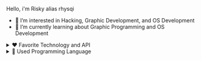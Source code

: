 Hello, i'm Risky alias rhysqi

- 👀 I’m interested in Hacking, Graphic Development, and OS Development
- 🌱 I’m currently learning about Graphic Programming and OS Development

<details>
  <summary>❤️ Favorite Technology and API</summary>
  <div>
    <a href="https://www.opengl.org/">
      <img height="50px" src="https://github.com/rhysqi1/assets/blob/main/OpenGL.png"></a>
    <a href="https://www.vulkan.org/">
      <img height="50px" src="https://github.com/rhysqi1/assets/blob/main/Vulkan.png"></a>
    <a href="https://www.gtk.org/">
      <img height="62px" src="https://www.gtk.org/assets/img/logo-gtk-sm.png"></a>
    <a href="https://www.x.org">
      <img height="60px" src="https://upload.wikimedia.org/wikipedia/commons/thumb/9/90/X.Org_Logo.svg/1200px-X.Org_Logo.svg.png"></a>
    <a href="https://archlinux.org/">
      <img height="50px" src="https://archlinux.org/static/logos/archlinux-logo-dark-90dpi.ebdee92a15b3.png"></a>
    <a href="https://ghidra-sre.org/">
      <img height="50px" src="https://ghidra-sre.org/images/GHIDRA_1.png"></a>
     <a href="https://www.freebsd.org">
      <img height="50px" src="https://blog.armsolusi.com/wp-content/uploads/2020/01/FreeBSD.png"></a>
  </div>
</details>

<details>
  <summary>📜 Used Programming Language</summary>
  <br>
  <div>
    <img height="70px" src="https://upload.wikimedia.org/wikipedia/commons/thumb/1/18/C_Programming_Language.svg/1200px-C_Programming_Language.svg.png">
    <img height="60px" src="https://github.com/rhysqi1/assets/blob/main/X86_ASM.png">
    <img height="70px" src="https://upload.wikimedia.org/wikipedia/commons/thumb/1/18/ISO_C%2B%2B_Logo.svg/306px-ISO_C%2B%2B_Logo.svg.png?20170928190710">
    <img height="90px" src="https://github.com/rhysqi1/assets/blob/main/Java.svg">
    <img height="50px" src="https://docs.python.org/3/_static/py.svg">
    <img height="60px" src="https://upload.wikimedia.org/wikipedia/commons/thumb/8/82/Gnu-bash-logo.svg/152px-Gnu-bash-logo.svg.png">
  </div>
</details>


<!---
rhysqi1/rhysqi1 is a ✨ special ✨ repository because its `README.md` (this file) appears on your GitHub profile.
You can click the Preview link to take a look at your changes.
--->
